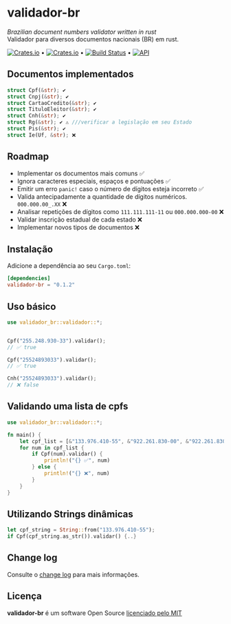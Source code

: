 # validador-br

_Brazilian document numbers validator written in rust_  
Validador para diversos documentos nacionais (BR) em rust.

[![Crates.io](https://img.shields.io/crates/v/validador-br)](https://crates.io/crates/validador-br) &bull; [![Crates.io](https://img.shields.io/crates/l/validador-br)](https://github.com/ricardodarocha/validador-br/blob/master/LICENSE) &bull; [![Build Status](https://travis-ci.com/ricardodarocha/validador-br.svg?branch=master)](https://travis-ci.com/ricardodarocha/validador) &bull; [![API](https://docs.rs/validador/badge.svg)](https://docs.rs/validador)

## Documentos implementados

```rust
struct Cpf(&str); ✔
struct Cnpj(&str); ✔
struct CartaoCredito(&str); ✔
struct TituloEleitor(&str); ✔
struct Cnh(&str); ✔
struct Rg(&str); ✔ ⚠ ///verificar a legislação em seu Estado
struct Pis(&str); ✔
struct Ie(Uf, &str); ❌
```

## Roadmap

- Implementar os documentos mais comuns ✅
- Ignora caracteres especiais, espaços e pontuações ✅
- Emitir um erro `panic!` caso o número de dígitos esteja incorreto ✅
- Valida antecipadamente a quantidade de dígitos numéricos. `000.000.00_.XX` ❌
- Analisar repetições de dígitos como `111.111.111-11` ou `000.000.000-00` ❌
- Validar inscrição estadual de cada estado ❌
- Implementar novos tipos de documentos ❌

## Instalação

Adicione a dependência ao seu `Cargo.toml`:

```toml
[dependencies]
validador-br = "0.1.2"
```

## Uso básico

```rust
use validador_br::validador::*;


Cpf("255.248.930-33").validar();
// ✅ true 

Cpf("25524893033").validar();
// ✅ true

Cnh("25524893033").validar();
// ❌ false

```

## Validando uma lista de cpfs

```rust
use validador_br::validador::*;

fn main() {
    let cpf_list = [&"133.976.410-55", &"922.261.830-00", &"922.261.830-01", &"218.571.960-23"];
    for num in cpf_list {
        if Cpf(num).validar() {
            println!("{} ✅", num)
        } else {
            println!("{} ❌", num)
        }
    }
}
```

## Utilizando Strings dinâmicas

```rust
let cpf_string = String::from("133.976.410-55");
if Cpf(cpf_string.as_str()).validar() {..}
```

## Change log

Consulte o [change log](changelog.md) para mais informações.

## Licença

**validador-br** é um software Open Source [licenciado pelo MIT](https://github.com/ricardodarocha/validador-br/blob/master/LICENSE)
